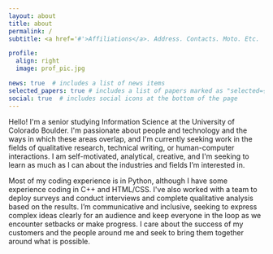 ```yaml
---
layout: about
title: about
permalink: /
subtitle: <a href='#'>Affiliations</a>. Address. Contacts. Moto. Etc.

profile:
  align: right
  image: prof_pic.jpg

news: true  # includes a list of news items
selected_papers: true # includes a list of papers marked as "selected={true}"
social: true  # includes social icons at the bottom of the page
---
```


Hello! I'm a senior studying Information Science at the University of Colorado Boulder. I'm passionate about people and technology and the ways in which these areas overlap, and I'm currently seeking work in the fields of qualitative research, technical writing, or human-computer interactions. I am self-motivated, analytical, creative, and I'm seeking to learn as much as I can about the industries and fields I’m interested in.

Most of my coding experience is in Python, although I have some experience coding in C++ and HTML/CSS. I've also worked with a team to deploy surveys and conduct interviews and complete qualitative analysis based on the results. I’m communicative and inclusive, seeking to express complex ideas clearly for an audience and keep everyone in the loop as we encounter setbacks or make progress. I care about the success of my customers and the people around me and seek to bring them together around what is possible.
